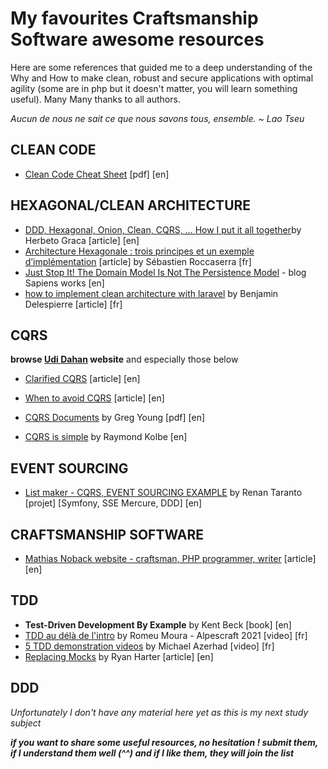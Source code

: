 # __My favourites Craftsmanship Software awesome resources__

Here are some references that guided me to a deep understanding of the Why and How to make clean, robust and secure applications with optimal agility (some are in php but it doesn't matter, you will learn something useful). Many Many thanks to all authors.

_Aucun de nous ne sait ce que nous savons tous, ensemble. ~ Lao Tseu_

## CLEAN CODE
- [Clean Code Cheat Sheet](https://www.planetgeek.ch/wp-content/uploads/2014/11/Clean-Code-V2.4.pdf) [pdf] [en]

## HEXAGONAL/CLEAN ARCHITECTURE
- [DDD, Hexagonal, Onion, Clean, CQRS, … How I put it all together](https://herbertograca.com/2017/11/16/explicit-architecture-01-ddd-hexagonal-onion-clean-cqrs-how-i-put-it-all-together/)by Herbeto Graca [article] [en]
- [Architecture Hexagonale : trois principes et un exemple d’implémentation](https://blog.octo.com/architecture-hexagonale-trois-principes-et-un-exemple-dimplementation) [article] by Sébastien Roccaserra [fr]
- [Just Stop It! The Domain Model Is Not The Persistence Model](https://blog.sapiensworks.com/post/2012/04/07/Just-Stop-It!-The-Domain-Model-Is-Not-The-Persistence-Model.aspx) - blog Sapiens works [en]
- [how to implement clean architecture with laravel](https://dev.to/bdelespierre/how-to-implement-clean-architecture-with-laravel-2f2i) by Benjamin Delespierre [article] [fr]

## CQRS
__browse [Udi Dahan](https://udidahan.com/) website__ and especially those below
- [Clarified CQRS](https://udidahan.com/2009/12/09/clarified-cqrs/) [article] [en]
- [When to avoid CQRS](https://udidahan.com/2011/04/22/when-to-avoid-cqrs/) [article] [en]

- [CQRS Documents](https://cqrs.files.wordpress.com/2010/11/cqrs_documents.pdf) by Greg Young [pdf] [en]
- [CQRS is simple](https://gist.github.com/raykolbe/5623035) by Raymond Kolbe [en]

## EVENT SOURCING
- [List maker - CQRS, EVENT SOURCING EXAMPLE](https://github.com/renan-taranto/cqrs-event-sourcing-example) by Renan Taranto [projet] [Symfony, SSE Mercure, DDD] [en]

## CRAFTSMANSHIP SOFTWARE
- [Mathias Noback website - craftsman, PHP programmer, writer](https://matthiasnoback.nl/) [article] [en]

## TDD
- __Test-Driven Development By Example__ by Kent Beck [book] [en]
- [TDD au délà de l'intro](https://youtu.be/RlkgetzDenI) by Romeu Moura - Alpescraft 2021 [video] [fr]
- [5 TDD demonstration videos](https://www.youtube.com/channel/UCdcsr2L2WC0OON39Ar3hBKQ/videos) by Michael Azerhad [video] [fr]
- [Replacing Mocks](https://ryanharter.com/blog/2020/06/replacing-mocks/) by Ryan Harter [article] [en]

## DDD
_Unfortunately I don't have any material here yet as this is my next study subject_

___if you want to share some useful resources, no hesitation ! submit them, if I understand them well (^^) and if I like them, they will join the list___

